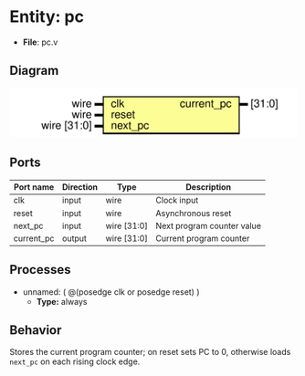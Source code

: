 
# Entity: pc 
- **File**: pc.v

## Diagram
![Diagram](pc.svg "Diagram")
## Ports

| Port name  | Direction | Type        | Description |
| ---------- | --------- | ----------- | ----------- |
| clk        | input     | wire        | Clock input |
| reset      | input     | wire        | Asynchronous reset |
| next_pc    | input     | wire [31:0] | Next program counter value |
| current_pc | output    | wire [31:0] | Current program counter |

## Processes
- unnamed: ( @(posedge clk or posedge reset) )
  - **Type:** always

## Behavior
Stores the current program counter; on reset sets PC to 0, otherwise loads `next_pc` on each rising clock edge.

